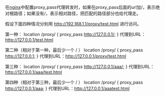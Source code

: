 在[nginx](https://so.csdn.net/so/search?q=nginx&spm=1001.2101.3001.7020)中配置proxy_pass代理转发时，如果在proxy_pass后面的url加/，表示绝对根路径；如果没有/，表示相对路径，把匹配的路径部分也给代理走。

假设下面四种情况分别用 <http://192.168.1.1/proxy/test.html> 进行访问。

第一种：
location /proxy/ {
proxy_pass http://127.0.0.1/;
}
代理到URL：<http://127.0.0.1/test.html>

第二种（相对于第一种，最后少一个 / ）
location /proxy/ {
proxy_pass http://127.0.0.1;
}
代理到URL：<http://127.0.0.1/proxy/test.html>

第三种：
location /proxy/ {
proxy_pass <http://127.0.0.1/aaa/>;
}
代理到URL：<http://127.0.0.1/aaa/test.html>

第四种（相对于第三种，最后少一个 / ）
location /proxy/ {
proxy_pass <http://127.0.0.1/aaa>;
}
代理到URL：<http://127.0.0.1/aaatest.html>